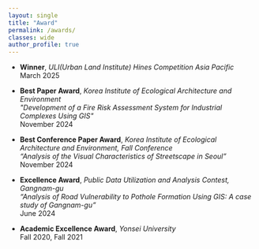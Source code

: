 ```yaml
---
layout: single
title: "Award"
permalink: /awards/
classes: wide
author_profile: true
---
```




- **Winner**, *ULI(Urban Land Institute) Hines Competition Asia Pacific*  
  March 2025 

- **Best Paper Award**, *Korea Institute of Ecological Architecture and Environment*  
  *"Development of a Fire Risk Assessment System for Industrial Complexes Using GIS"*  
  November 2024

- **Best Conference Paper Award**, *Korea Institute of Ecological Architecture and Environment, Fall Conference*  
  *“Analysis of the Visual Characteristics of Streetscape in Seoul”*  
  November 2024

- **Excellence Award**, *Public Data Utilization and Analysis Contest, Gangnam-gu*  
  *“Analysis of Road Vulnerability to Pothole Formation Using GIS: A case study of Gangnam-gu”*  
  June 2024

- **Academic Excellence Award**, *Yonsei University*  
  Fall 2020, Fall 2021

